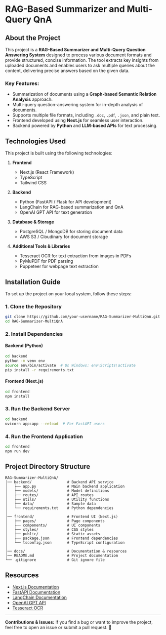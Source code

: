 # RAG-Based Summarizer and Multi-Query QnA

## About the Project
This project is a **RAG-Based Summarizer and Multi-Query Question Answering System** designed to process various document formats and provide structured, concise information. The tool extracts key insights from uploaded documents and enables users to ask multiple queries about the content, delivering precise answers based on the given data.

### Key Features:
- Summarization of documents using a **Graph-based Semantic Relation Analysis** approach.
- Multi-query question-answering system for in-depth analysis of documents.
- Supports multiple file formats, including `.doc`, `.pdf`, `.json`, and plain text.
- Frontend developed using **Next.js** for seamless user interaction.
- Backend powered by **Python** and **LLM-based APIs** for text processing.

## Technologies Used
This project is built using the following technologies:

1. **Frontend**
   - Next.js (React Framework)
   - TypeScript
   - Tailwind CSS
   
2. **Backend**
   - Python (FastAPI / Flask for API development)
   - LangChain for RAG-based summarization and QnA
   - OpenAI GPT API for text generation
   
3. **Database & Storage**
   - PostgreSQL / MongoDB for storing document data
   - AWS S3 / Cloudinary for document storage

4. **Additional Tools & Libraries**
   - Tesseract OCR for text extraction from images in PDFs
   - PyMuPDF for PDF parsing
   - Puppeteer for webpage text extraction

## Installation Guide
To set up the project on your local system, follow these steps:

### 1. Clone the Repository
```sh
git clone https://github.com/your-username/RAG-Summarizer-MultiQnA.git
cd RAG-Summarizer-MultiQnA
```

### 2. Install Dependencies
#### **Backend (Python)**
```sh
cd backend
python -m venv env
source env/bin/activate  # On Windows: env\Scripts\activate
pip install -r requirements.txt
```

#### **Frontend (Next.js)**
```sh
cd frontend
npm install
```

### 3. Run the Backend Server
```sh
cd backend
uvicorn app:app --reload  # For FastAPI users
```

### 4. Run the Frontend Application
```sh
cd frontend
npm run dev
```

## Project Directory Structure
```
RAG-Summarizer-MultiQnA/
│── backend/                # Backend API service
│   ├── app.py              # Main backend application
│   ├── models/             # Model definitions
│   ├── routes/             # API routes
│   ├── utils/              # Utility functions
│   ├── data/               # Sample data
│   └── requirements.txt    # Python dependencies
│
│── frontend/               # Frontend UI (Next.js)
│   ├── pages/              # Page components
│   ├── components/         # UI components
│   ├── styles/             # CSS styles
│   ├── public/             # Static assets
│   ├── package.json        # Frontend dependencies
│   └── tsconfig.json       # TypeScript configuration
│
│── docs/                   # Documentation & resources
│── README.md               # Project documentation
└── .gitignore              # Git ignore file
```

## Resources
- [Next.js Documentation](https://nextjs.org/docs)
- [FastAPI Documentation](https://fastapi.tiangolo.com/)
- [LangChain Documentation](https://python.langchain.com/en/latest/)
- [OpenAI GPT API](https://beta.openai.com/docs/)
- [Tesseract OCR](https://github.com/tesseract-ocr/tesseract)

---
**Contributions & Issues:** If you find a bug or want to improve the project, feel free to open an issue or submit a pull request. 🚀

